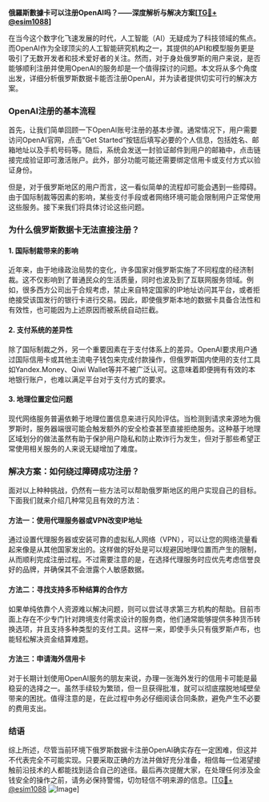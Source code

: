 **俄羅斯數據卡可以注册OpenAI吗？——深度解析与解决方案[[TG💪+ @esim1088](https://t.me/s/esim1088)]**

在当今这个数字化飞速发展的时代，人工智能（AI）无疑成为了科技领域的焦点。而OpenAI作为全球顶尖的人工智能研究机构之一，其提供的API和模型服务更是吸引了无数开发者和技术爱好者的关注。然而，对于身处俄罗斯的用户来说，是否能够顺利注册并使用OpenAI的服务却是一个值得探讨的问题。本文将从多个角度出发，详细分析俄罗斯数据卡能否注册OpenAI，并为读者提供切实可行的解决方案。

### OpenAI注册的基本流程

首先，让我们简单回顾一下OpenAI账号注册的基本步骤。通常情况下，用户需要访问OpenAI官网，点击“Get Started”按钮后填写必要的个人信息，包括姓名、邮箱地址以及手机号码等。随后，系统会发送一封验证邮件到用户的邮箱中，点击链接完成验证即可激活账户。此外，部分功能可能还需要绑定信用卡或支付方式以验证身份。

但是，对于俄罗斯地区的用户而言，这一看似简单的流程却可能会遇到一些障碍。由于国际制裁等因素的影响，某些支付手段或者网络环境可能会限制用户正常使用这些服务。接下来我们将具体讨论这些问题。

### 为什么俄罗斯数据卡无法直接注册？

#### 1. **国际制裁带来的影响**
近年来，由于地缘政治局势的变化，许多国家对俄罗斯实施了不同程度的经济制裁。这不仅影响到了普通民众的生活质量，同时也波及到了互联网服务领域。例如，很多西方公司出于合规考虑，禁止来自特定国家的IP地址访问其平台，或者拒绝接受该国发行的银行卡进行交易。因此，即使俄罗斯本地的数据卡具备合法性和有效性，也可能因为上述原因而被系统自动拦截。

#### 2. **支付系统的差异性**
除了国际制裁之外，另一个重要因素在于支付体系上的差异。OpenAI要求用户通过国际信用卡或其他主流电子钱包来完成付款操作，但俄罗斯国内使用的支付工具如Yandex.Money、Qiwi Wallet等并不被广泛认可。这意味着即便拥有有效的本地银行账户，也难以满足平台对于支付方式的要求。

#### 3. **地理位置定位问题**
现代网络服务普遍依赖于地理位置信息来进行风险评估。当检测到请求来源地为俄罗斯时，服务器端很可能会触发额外的安全检查甚至直接拒绝服务。这种基于地理区域划分的做法虽然有助于保护用户隐私和防止欺诈行为发生，但对于那些希望正常使用相关服务的人来说无疑增加了难度。

### 解决方案：如何绕过障碍成功注册？

面对以上种种挑战，仍然有一些方法可以帮助俄罗斯地区的用户实现自己的目标。下面我们就来介绍几种常见且有效的方法：

#### 方法一：使用代理服务器或VPN改变IP地址
通过设置代理服务器或安装可靠的虚拟私人网络（VPN），可以让您的网络流量看起来像是从其他国家发出的。这样做的好处是可以规避因地理位置而产生的限制，从而顺利完成注册过程。不过需要注意的是，在选择代理服务时应优先考虑信誉良好的品牌，并确保其不会泄露个人敏感数据。

#### 方法二：寻找支持多币种结算的合作方
如果单纯依靠个人资源难以解决问题，则可以尝试寻求第三方机构的帮助。目前市面上存在不少专门针对跨境支付需求设计的服务商，他们通常能够提供多种货币转换选项，并且支持多种类型的支付工具。这样一来，即使手头只有俄罗斯卢布，也能轻松解决资金结算难题。

#### 方法三：申请海外信用卡
对于长期计划使用OpenAI服务的朋友来说，办理一张海外发行的信用卡可能是最稳妥的选择之一。虽然手续较为繁琐，但一旦获得批准，就可以彻底摆脱地域壁垒带来的困扰。值得注意的是，在此过程中务必仔细阅读合同条款，避免产生不必要的费用支出。

### 结语

综上所述，尽管当前环境下俄罗斯数据卡注册OpenAI确实存在一定困难，但这并不代表完全不可能实现。只要采取正确的方法并做好充分准备，相信每一位渴望接触前沿技术的人都能找到适合自己的途径。最后再次提醒大家，在处理任何涉及金钱安全的操作之前，请务必保持警惕，切勿轻信不明来源的信息。[[TG💪+ @esim1088](https://t.me/s/esim1088) ![Image](https://i.postimg.cc/4NQfJmqS/Snipaste-2025-05-13-00-14-12.png)]